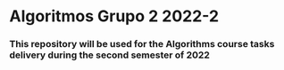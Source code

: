 # Algoritmos Grupo 2 2022-2
### This repository will be used for the Algorithms course tasks delivery during the second semester of 2022
